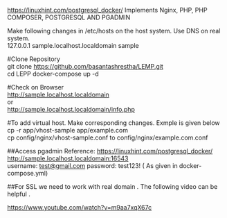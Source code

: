 https://linuxhint.com/postgresql_docker/
Implements Nginx, PHP, PHP COMPOSER, POSTGRESQL AND PGADMIN   

Make following changes in /etc/hosts on the host system. Use DNS on real system.  
127.0.0.1       sample.localhost.localdomain            sample  


#Clone Repository  
git clone https://github.com/basantashrestha/LEMP.git  
cd LEPP
docker-compose up -d  


#Check on Browser  
http://sample.localhost.localdomain  
or  
http://sample.localhost.localdomain/info.php  


#To add virtual host. Make corresponding changes. Exmple is given below  
cp -r app/vhost-sample app/example.com  
cp config/nginx/vhost-sample.conf to config/nginx/example.com.conf  

##Access pgadmin Reference: https://linuxhint.com/postgresql_docker/ 
http://sample.localhost.localdomain:16543  
username:  test@gmail.com 
password: test123! ( As given in docker-compose.yml)    


##For SSL we need to work with real domain . The following video can be helpful   . 

https://www.youtube.com/watch?v=m9aa7xqX67c  


